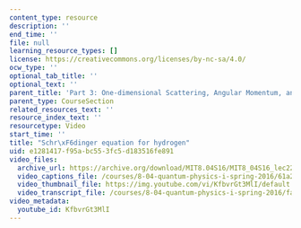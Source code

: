 ```yaml
---
content_type: resource
description: ''
end_time: ''
file: null
learning_resource_types: []
license: https://creativecommons.org/licenses/by-nc-sa/4.0/
ocw_type: ''
optional_tab_title: ''
optional_text: ''
parent_title: 'Part 3: One-dimensional Scattering, Angular Momentum, and Central Potentials'
parent_type: CourseSection
related_resources_text: ''
resource_index_text: ''
resourcetype: Video
start_time: ''
title: "Schr\xF6dinger equation for hydrogen"
uid: e1281417-f95a-bc55-3fc5-d183516fe891
video_files:
  archive_url: https://archive.org/download/MIT8.04S16/MIT8_04S16_lec22_s3_300k.mp4
  video_captions_file: /courses/8-04-quantum-physics-i-spring-2016/61a270dea82355beaf4a22258d6eb1b5_KfbvrGt3MlI.vtt
  video_thumbnail_file: https://img.youtube.com/vi/KfbvrGt3MlI/default.jpg
  video_transcript_file: /courses/8-04-quantum-physics-i-spring-2016/fa2bbbb530d4cae286ac44fabfdb1081_KfbvrGt3MlI.pdf
video_metadata:
  youtube_id: KfbvrGt3MlI
---
```

